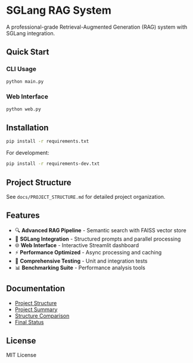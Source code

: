 # SGLang RAG System
A professional-grade Retrieval-Augmented Generation (RAG) system with SGLang integration.



## Quick Start



### CLI Usage
```bash
python main.py
```


### Web Interface
```bash
python web.py
```



## Installation

```bash
pip install -r requirements.txt
```



For development:
```bash
pip install -r requirements-dev.txt
```



## Project Structure
See `docs/PROJECT_STRUCTURE.md` for detailed project organization.



## Features
- 🔍 **Advanced RAG Pipeline** - Semantic search with FAISS vector store
- 🚀 **SGLang Integration** - Structured prompts and parallel processing
- 🌐 **Web Interface** - Interactive Streamlit dashboard
- ⚡ **Performance Optimized** - Async processing and caching
- 🧪 **Comprehensive Testing** - Unit and integration tests
- 📊 **Benchmarking Suite** - Performance analysis tools



## Documentation
- [Project Structure](docs/PROJECT_STRUCTURE.md)
- [Project Summary](docs/PROJECT_SUMMARY.md)
- [Structure Comparison](docs/STRUCTURE_COMPARISON.md)
- [Final Status](docs/FINAL_STATUS.md)



## License
MIT License